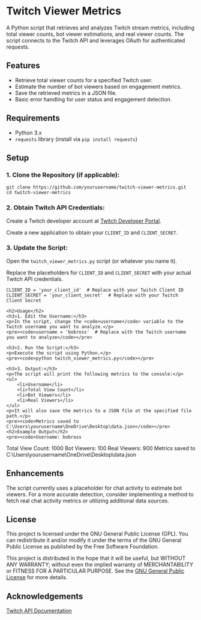 <!DOCTYPE html>
<html lang="en">
<head>
    <meta charset="UTF-8">
    <meta name="viewport" content="width=device-width, initial-scale=1.0">
</head>
<body>

   <h1>Twitch Viewer Metrics</h1>
    <p>A Python script that retrieves and analyzes Twitch stream metrics, including total viewer counts, bot viewer estimations, and real viewer counts. The script connects to the Twitch API and leverages OAuth for authenticated requests.</p>
    <h2>Features</h2>
    <ul>
        <li>Retrieve total viewer counts for a specified Twitch user.</li>
        <li>Estimate the number of bot viewers based on engagement metrics.</li>
        <li>Save the retrieved metrics in a JSON file.</li>
        <li>Basic error handling for user status and engagement detection.</li>
    </ul>
    <h2>Requirements</h2>
    <ul>
        <li>Python 3.x</li>
        <li><code>requests</code> library (install via <code>pip install requests</code>)</li>
    </ul>
    <h2>Setup</h2>
    <h3>1. Clone the Repository (if applicable):</h3>
    <pre><code>git clone https://github.com/yourusername/twitch-viewer-metrics.git
cd twitch-viewer-metrics</code></pre>
    <h3>2. Obtain Twitch API Credentials:</h3>
    <p>Create a Twitch developer account at <a href="https://dev.twitch.tv/">Twitch Developer Portal</a>.</p>
    <p>Create a new application to obtain your <code>CLIENT_ID</code> and <code>CLIENT_SECRET</code>.</p>
    <h3>3. Update the Script:</h3>
    <p>Open the <code>twitch_viewer_metrics.py</code> script (or whatever you name it).</p>
    <p>Replace the placeholders for <code>CLIENT_ID</code> and <code>CLIENT_SECRET</code> with your actual Twitch API credentials.</p>
    <pre><code>CLIENT_ID = 'your_client_id'  # Replace with your Twitch Client ID
CLIENT_SECRET = 'your_client_secret'  # Replace with your Twitch Client Secret</code></pre>

    <h2>Usage</h2>
    <h3>1. Edit the Username:</h3>
    <p>In the script, change the <code>username</code> variable to the Twitch username you want to analyze.</p>
    <pre><code>username = 'bobross'  # Replace with the Twitch username you want to analyze</code></pre>

    <h3>2. Run the Script:</h3>
    <p>Execute the script using Python.</p>
    <pre><code>python twitch_viewer_metrics.py</code></pre>

    <h3>3. Output:</h3>
    <p>The script will print the following metrics to the console:</p>
    <ul>
        <li>Username</li>
        <li>Total View Count</li>
        <li>Bot Viewers</li>
        <li>Real Viewers</li>
    </ul>
    <p>It will also save the metrics to a JSON file at the specified file path.</p>
    <pre><code>Metrics saved to C:\Users\yourusername\OneDrive\Desktop\data.json</code></pre>
    <h2>Example Output</h2>
    <pre><code>Username: bobross
Total View Count: 1000
Bot Viewers: 100
Real Viewers: 900
Metrics saved to C:\Users\yourusername\OneDrive\Desktop\data.json</code></pre>
    <h2>Enhancements</h2>
    <p>The script currently uses a placeholder for chat activity to estimate bot viewers. For a more accurate detection, consider implementing a method to fetch real chat activity metrics or utilizing additional data sources.</p>
    <h2>License</h2>
    <p>This project is licensed under the GNU General Public License (GPL). You can redistribute it and/or modify it under the terms of the GNU General Public License as published by the Free Software Foundation.</p>
    <p>This project is distributed in the hope that it will be useful, but WITHOUT ANY WARRANTY; without even the implied warranty of MERCHANTABILITY or FITNESS FOR A PARTICULAR PURPOSE. See the <a href="https://www.gnu.org/licenses/gpl-3.0.html">GNU General Public License</a> for more details.</p>
    <h2>Acknowledgements</h2>
    <p><a href="https://dev.twitch.tv/docs/api/">Twitch API Documentation</a></p>
</body>
</html>

